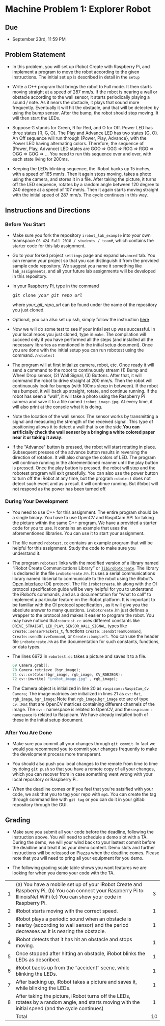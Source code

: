 # Machine Problem 1: Explorer Robot

## Due

* September 23rd, 11:59 PM

## Problem Statement

* In this problem, you will set up iRobot Create with Raspberry Pi, and implement a program to move the robot according to the given instructions. The initial set up is described in detail in the `setup`

* Write a C++ program that brings the robot to Full mode. It then starts moving straight at a speed of 287 mm/s. If the robot is nearing a wall or obstacle according to the wall sensor, it starts periodically playing a sound / note. As it nears the obstacle, it plays that sound more frequently. Eventually it will hit the obstacle, and that will be detected by using the bump sensor. After the bump, the robot should stop moving. It will then start the LEDs.

* Suppose G stands for Green, R for Red, and O for Off. Power LED has three states {R, G, O}. The Play and Advance LED has two states {G, O}. An Off sequence will run through {Power, Play, Advance}, with the Power LED having alternating colors. Therefore, the sequence of (Power, Play, Advance) LED states are GGO ⇒ OGG ⇒ ROG ⇒ RGO ⇒ OGG ⇒ GOG ⇒ ... You need to run this sequence over and over, with each state living for 200ms.

* Keeping the LEDs blinking sequence, the iRobot backs up 15 inches, with a speed of 165 mm/s. Then it again stops moving, takes a photo using the camera, and stores it in a file. After taking the picture, it turns off the LED sequence, rotates by a random angle between 120 degree to 240 degree at a speed of 107 mm/s. Then it again starts moving straight with the initial speed of 287 mm/s. The cycle continues in this way.

## Instructions and Directions

### Before You Start

* Make sure you fork the repository `irobot_lab_example` into your own teamspace `CS 424 Fall 2018 / students / team#`, which contains the starter code for this lab assignment.

* Go to your forked project `settings` page and expand `Advanced` tab. You can rename your project so that you can distinguish it from the provided sample code repository. We suggest you name it something like `lab_assignments`, and all your future lab assignments will be developed in this repository.

* In your Raspberry Pi, type in the command
  <pre>
  git clone <i>your_git_repo_url</i>
  </pre>
  where *your_git_repo_url* can be found under the name of the repository you just cloned.

* Optional, you can also set up ssh, simply follow the instruction [here](git@gitlab.engr.illinois.edu:cs424-fa18/instructors/test_project.git)
  
* Now we will do some test to see if your intial set up was successful. In your local repos you just cloned, type in `make`. The compilation will succeed only if you have performed all the steps (and installed all the necessary libraries as mentioned in the initial setup document​). Once you are done with the initial setup you can run robotest using the command ​`./robotest`

* The program will at first initialize camera, robot, etc. Once ready it will send a command to the robot to continuously stream (1) Bump and Wheel Drop sensor, (2) Wall Signal, (3) Buttons. After that, it will command the robot to drive straight at 200 mm/s. Then the robot will continuously look for bumps (with 100ms sleep in between). If the robot has bumped, it will back up straight, rotate, and continue running. If the robot has seen a “wall”, it will take a photo using the Raspberry Pi camera and save it to a file named `irobot_image.jpg`​. At every time, it will also print at the console what it is doing.

* Note the location of the wall sensor. The sensor works by transmitting a signal and measuring the strength of the received signal. This type of positioning allows it to detect a wall that is on the side. ​**You can artificially check the wall sensor by a bringing a white colored paper near it or taking it away**.

* If the "Advance" button is pressed, the robot will start rotating in place. Subsequent presses of the advance button results in reversing the direction of rotation. It will also change the colors of LED. The program will continue running in the aforementioned manner until the play button is pressed. Once the play button is pressed, the robot will stop and the ​robotest program will exit gracefully. You can also use the power button to turn off the iRobot at any time, but the program `robotest` does not detect such event and as a result it will continue running. But iRobot will not respond as the power has been turned off.

### During Your Development

* You need to use C++ for this assignment. The entire program should be a single binary. You have to use OpenCV and RaspiCam API for taking the picture within the same C++ program. We have a provided a starter code for you to use. It contains an example that uses the aforementioned libraries. You can use it to start your assignment.

* The file named ​`robotest.cc`​ contains an example program that will be helpful for this assignment. Study the code to make sure you understand it.

* The program `robotest` links with the modified version of a library named “iRobot Create Communications Library” or [`libirobot­create`]((http://www.nongnu.org/libirobot-create/doc/libirobot-create-0.1/index.html)). The library is declared in the file `irobot­create.hh`​. It uses a serial communications library named libserial to communicate to the robot using the iRobot’s [Open Interface](https://www.irobot.lv/uploaded_files/File/iRobot_Roomba_500_Open_Interface_Spec.pdf) (OI) protocol. The file ​`irobot­create.hh` along with the OI protocol specification guide will be very helpful for you to understand the iRobot’s commands, and as a documentation for “what to call” to implement a particular feature on the iRobot platform. It is important to be familiar with the ​OI protocol specification ​, as it will give you the absolute answer to many questions. `irobot­create.hh` ​just defines a wrapper to the protocol and makes it easier to program the robot. You may have noticed that ​`robotest.cc` uses different constants like `DRIVE_STRAIGHT`​, `LED_PLAY`​, `​SENSOR_WALL_SIGNAL`​, types like  ​`Create::sensorPackets_t`​, functions `Create::sendStreamCommand`, `Create::sendDriveCommand`​, or ​`Create::bumpLeft`​. You can use the header file ​`irobot­create.hh` as the documentation for such constants, functions, or data types.

* The lines ​69­72 ​in ​`robotest.cc` takes a picture and saves it to a file.
    ```c++
    69 Camera.grab();
    70 Camera.retrieve (bgr_image);
    71 cv::cvtColor(bgr_image, rgb_image, CV_RGB2BGR);
    72 cv::imwrite( ​"irobot_image.jpg" ​, rgb_image);
    ```
* The ​Camera ​object is initialized in line 20 as `​raspicam::RaspiCam_Cv Camera;` The image matrices are initialized in lines 21 as ​`cv::Mat`, `rgb_image`, `bgr_image`; Note that ​`rgb_image`, ​`bgr_image` etc are of type `​cv::Mat` ​that are OpenCV matrices containing different channels of the image. The `​cv::` ​namespace is related to OpenCV, and the ​`raspicam:: ​namespace` is related to Raspicam. We have already installed both of these in the initial setup document.

### After You Are Done

* Make sure you commit all your changes through `git commit`. In fact we would you recommend you to commit your changes frequently to make the development process more transparent.

* You should also push you local changes to the remote from time to time by doing `git push` so that you have a remote copy of all your changes, which you can recover from in case something went wrong with your local repository or Raspberry Pi.

* When the deadline comes or if you feel that you're satsified with your code, we ask that you to tag your repo with `mp1`. You can create the tag through command line with `git tag` or you can do it in your gitlab repository through the GUI.

## Grading

* Make sure you submit all your code before the deadline, following the instruction above. You will need to schedule a demo slot with a TA. During the demo, we will your wind back to your lastest commit before the deadline and treat it as your demo content. Demo slots and further instructions will be released on Piazza when the deadline comes. Please note that you will need to pring all your equipment for you demo.

* The following grading scale table shows you want features we are looking for when you demo your code with the TA.

|    |     |    |
|:--:|:----|:---:|
| 1 | (a) You have a mobile set up of your iRobot Create and Raspberry Pi, (b) You can connect your Raspberry Pi to IllinoisNet WiFi (c) You can show your code in Raspberry Pi. | 3 |
| 2 | iRobot starts moving with the correct speed. | 1 |
| 3 | iRobot plays a periodic sound when an obstacle is nearby (according to wall sensor) and the period decreases as it is nearing the obstacle. | 1 |
| 4 | iRobot detects that it has hit an obstacle and stops moving. | 1 |
| 5 | Once stopped after hitting an obstacle, iRobot blinks the LEDs as described. | 1 |
| 6 | iRobot backs up from the “accident” scene, while blinking the LEDs. | 1 |
| 7 | After backing up, iRobot takes a picture and saves it, while blinking the LEDs. | 1 |
| 8 | After taking the picture, iRobot turns off the LEDs, rotates by a random angle, and starts moving with the initial speed (and the cycle continues) | 1 |
|   | Total | 10 |